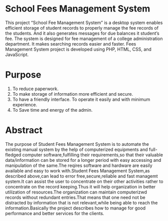# School Fees Management System
This project “School Fee Management System” is a desktop system enables efficient storage of student records to properly manage the fee records of the students. And it
also generates messages for due balances it student’s fee. The system is designed for fee management of a college administration department. It makes searching records
easier and faster.
Fees Management System project is developed using PHP, HTML, CSS, and JavaScript.

# Purpose 
1. To reduce paperwork. 
2. To make storage of information more efficient and secure.
3. To have a friendly interface. To operate it easily and with minimum experience.
4. To Save time and energy of the admin.

# Abstract

The purpose of Student Fees Management System is to automate the existing manual system by the help of computerized equipments and full-fledged computer 
software,fulfilling their requirements,so that their valuable data/information can be stored for a longer period with easy accessing and manipulation of the same.The reqires
software and hardware are easily available and easy to work with.Student Fees Management System,as described above,can lead to error free,secure,reliable and fast
managemt system.It can assist the user to concentrate on their other activities rather to concentrate on the record keeping.Thus it will help organization in better utilization of
resources.The organization can maintain computerizwd records without redundant entries.That means that one need not be distracted by information that is not
relevant,while being able to reach the information.Basically the project describes how to manage for good performance and better services for the clients.
